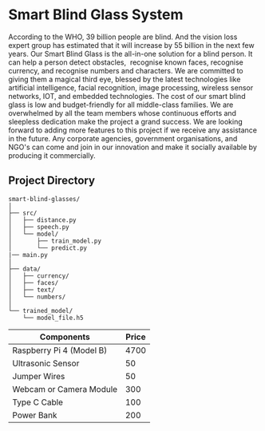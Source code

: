 # Smart Blind Glass System

According to the WHO, 39 billion people are blind. And the vision loss expert group has estimated that it will increase by 55 billion in the next few years. Our Smart Blind Glass is the all-in-one solution for a blind person. It can help a person detect obstacles,  recognise known faces, recognise currency, and recognise numbers and characters. We are committed to giving them a magical third eye, blessed by the latest technologies like artificial intelligence, facial recognition, image processing, wireless sensor networks, IOT, and embedded technologies. The cost of our smart blind glass is low and budget-friendly for all middle-class families. We are overwhelmed by all the team members whose continuous efforts and sleepless dedication make the project a grand success. We are looking forward to adding more features to this project if we receive any assistance in the future. Any corporate agencies, government organisations, and NGO's can come and join in our innovation and make it socially available by producing it commercially.

## Project Directory
```
smart-blind-glasses/
│
├── src/
│   ├── distance.py        
│   ├── speech.py    
│   └── model/
│       ├── train_model.py
│       └── predict.py   
|── main.py 
│
├── data/
│   ├── currency/
│   ├── faces/
│   ├── text/
│   └── numbers/
│
└── trained_model/
    └── model_file.h5

```


| Components | Price  |
| ------------- | ------------- |
| Raspberry Pi 4 (Model B) | 4700  |
| Ultrasonic Sensor  | 50  |
| Jumper Wires | 50 |
| Webcam or Camera Module | 300 |
| Type C Cable | 100 |
| Power Bank | 200 |